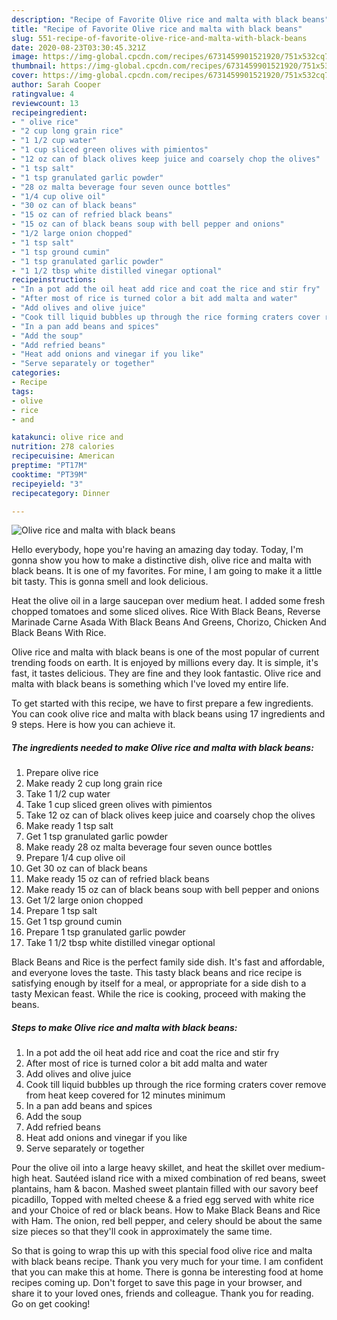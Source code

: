 ```yaml
---
description: "Recipe of Favorite Olive rice and malta with black beans"
title: "Recipe of Favorite Olive rice and malta with black beans"
slug: 551-recipe-of-favorite-olive-rice-and-malta-with-black-beans
date: 2020-08-23T03:30:45.321Z
image: https://img-global.cpcdn.com/recipes/6731459901521920/751x532cq70/olive-rice-and-malta-with-black-beans-recipe-main-photo.jpg
thumbnail: https://img-global.cpcdn.com/recipes/6731459901521920/751x532cq70/olive-rice-and-malta-with-black-beans-recipe-main-photo.jpg
cover: https://img-global.cpcdn.com/recipes/6731459901521920/751x532cq70/olive-rice-and-malta-with-black-beans-recipe-main-photo.jpg
author: Sarah Cooper
ratingvalue: 4
reviewcount: 13
recipeingredient:
- " olive rice"
- "2 cup long grain rice"
- "1 1/2 cup water"
- "1 cup sliced green olives with pimientos"
- "12 oz can of black olives keep juice and coarsely chop the olives"
- "1 tsp salt"
- "1 tsp granulated garlic powder"
- "28 oz malta beverage four seven ounce bottles"
- "1/4 cup olive oil"
- "30 oz can of black beans"
- "15 oz can of refried black beans"
- "15 oz can of black beans soup with bell pepper and onions"
- "1/2 large onion chopped"
- "1 tsp salt"
- "1 tsp ground cumin"
- "1 tsp granulated garlic powder"
- "1 1/2 tbsp white distilled vinegar optional"
recipeinstructions:
- "In a pot add the oil heat add rice and coat the rice and stir fry"
- "After most of rice is turned color a bit add malta and water"
- "Add olives and olive juice"
- "Cook till liquid bubbles up through the rice forming craters cover remove from heat keep covered for 12 minutes minimum"
- "In a pan add beans and spices"
- "Add the soup"
- "Add refried beans"
- "Heat add onions and vinegar if you like"
- "Serve separately or together"
categories:
- Recipe
tags:
- olive
- rice
- and

katakunci: olive rice and 
nutrition: 278 calories
recipecuisine: American
preptime: "PT17M"
cooktime: "PT39M"
recipeyield: "3"
recipecategory: Dinner

---
```



![Olive rice and malta with black beans](https://img-global.cpcdn.com/recipes/6731459901521920/751x532cq70/olive-rice-and-malta-with-black-beans-recipe-main-photo.jpg)

Hello everybody, hope you're having an amazing day today. Today, I'm gonna show you how to make a distinctive dish, olive rice and malta with black beans. It is one of my favorites. For mine, I am going to make it a little bit tasty. This is gonna smell and look delicious.

Heat the olive oil in a large saucepan over medium heat. I added some fresh chopped tomatoes and some sliced olives. Rice With Black Beans, Reverse Marinade Carne Asada With Black Beans And Greens, Chorizo, Chicken And Black Beans With Rice.

Olive rice and malta with black beans is one of the most popular of current trending foods on earth. It is enjoyed by millions every day. It is simple, it's fast, it tastes delicious. They are fine and they look fantastic. Olive rice and malta with black beans is something which I've loved my entire life.


To get started with this recipe, we have to first prepare a few ingredients. You can cook olive rice and malta with black beans using 17 ingredients and 9 steps. Here is how you can achieve it.

<!--inarticleads1-->

##### The ingredients needed to make Olive rice and malta with black beans:

1. Prepare  olive rice
1. Make ready 2 cup long grain rice
1. Take 1 1/2 cup water
1. Take 1 cup sliced green olives with pimientos
1. Take 12 oz can of black olives keep juice and coarsely chop the olives
1. Make ready 1 tsp salt
1. Get 1 tsp granulated garlic powder
1. Make ready 28 oz malta beverage four seven ounce bottles
1. Prepare 1/4 cup olive oil
1. Get 30 oz can of black beans
1. Make ready 15 oz can of refried black beans
1. Make ready 15 oz can of black beans soup with bell pepper and onions
1. Get 1/2 large onion chopped
1. Prepare 1 tsp salt
1. Get 1 tsp ground cumin
1. Prepare 1 tsp granulated garlic powder
1. Take 1 1/2 tbsp white distilled vinegar optional


Black Beans and Rice is the perfect family side dish. It&#39;s fast and affordable, and everyone loves the taste. This tasty black beans and rice recipe is satisfying enough by itself for a meal, or appropriate for a side dish to a tasty Mexican feast. While the rice is cooking, proceed with making the beans. 

<!--inarticleads2-->

##### Steps to make Olive rice and malta with black beans:

1. In a pot add the oil heat add rice and coat the rice and stir fry
1. After most of rice is turned color a bit add malta and water
1. Add olives and olive juice
1. Cook till liquid bubbles up through the rice forming craters cover remove from heat keep covered for 12 minutes minimum
1. In a pan add beans and spices
1. Add the soup
1. Add refried beans
1. Heat add onions and vinegar if you like
1. Serve separately or together


Pour the olive oil into a large heavy skillet, and heat the skillet over medium-high heat. Sautéed island rice with a mixed combination of red beans, sweet plantains, ham &amp; bacon. Mashed sweet plantain filled with our savory beef picadillo, Topped with melted cheese &amp; a fried egg served with white rice and your Choice of red or black beans. How to Make Black Beans and Rice with Ham. The onion, red bell pepper, and celery should be about the same size pieces so that they&#39;ll cook in approximately the same time. 

So that is going to wrap this up with this special food olive rice and malta with black beans recipe. Thank you very much for your time. I am confident that you can make this at home. There is gonna be interesting food at home recipes coming up. Don't forget to save this page in your browser, and share it to your loved ones, friends and colleague. Thank you for reading. Go on get cooking!
